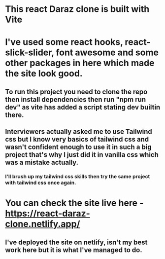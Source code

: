 # This react Daraz clone is built with Vite
# I've used some react hooks, react-slick-slider, font awesome and some other packages in here which made the site look good.
## To run this project you need to clone the repo then install dependencies then run "npm run dev" as vite has added a script stating dev builtin there.
## Interviewers actually asked me to use Tailwind css but I know very basics of tailwind css and wasn't confident enough to use it in such a big project that's why I just did it in vanilla css which was a mistake actually.
### I'll brush up my tailwind css skills then try the same project with tailwind css once again.
# You can check the site live here - https://react-daraz-clone.netlify.app/
## I've deployed the site on netlify, isn't my best work here but it is what I've managed to do.
